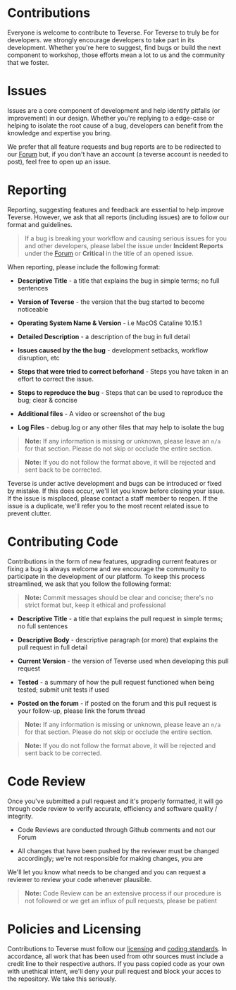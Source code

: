 # Contributions

Everyone is welcome to contribute to Teverse. For Teverse to truly be for developers. we strongly encourage developers to take part in its development. Whether you're here to suggest, find bugs or build the next component to workshop, those efforts mean a lot to us and the community that we foster. 

# Issues

Issues are a core component of development and help identify pitfalls (or improvement) in our design. Whether you're replying to a edge-case or helping to isolate the root cause of a bug, developers can benefit from the knowledge and expertise you bring. 

We prefer that all feature requests and bug reports are to be redirected to our [Forum](https://forum.teverse.com) but, if you don't have an account (a teverse account is needed to post), feel free to open up an issue. 

# Reporting

Reporting, suggesting features and feedback are essential to help improve Teverse. However, we ask that all reports (including issues) are to follow our format and guidelines. 

> If a bug is breaking your workflow and causing serious issues for you and other developers, please label the issue under **Incident Reports** under the [Forum](https://forum.teverse.com) or **Critical** in the title of an opened issue. 

When reporting, please include the following format:

* **Descriptive Title** - a title that explains the bug in simple terms; no full sentences

* **Version of Teverse** - the version that the bug started to become noticeable 

* **Operating System Name & Version** - i.e MacOS Cataline 10.15.1  

* **Detailed Description** - a description of the bug in full detail 

* **Issues caused by the the bug** - development setbacks, workflow disruption, etc 

* **Steps that were tried to correct beforhand** - Steps you have taken in an effort to correct the issue.  

* **Steps to reproduce the bug** - Steps that can be used to reproduce the bug; clear & concise 

* **Additional files** - A video or screenshot of the bug 

* **Log Files** - debug.log or any other files that may help to isolate the bug

> **Note:** If any information is missing or unknown, please leave an ``n/a`` for that section. Please do not skip or occlude the entire section. 

> **Note:** If you do not follow the format above, it will be rejected and sent back to be corrected.

Teverse is under active development and bugs can be introduced or fixed by mistake. If this does occur, we'll let you know before closing your issue. If the issue is misplaced, please contact a staff member to reopen. If the issue is a duplicate, we'll refer you to the most recent related issue to prevent clutter.

# Contributing Code

Contributions in the form of new features, upgrading current features or fixing a bug is always welcome and we encourage the community to participate in the development of our platform. To keep this process streamlined, we ask that you follow the following format:

> **Note:** Commit messages should be clear and concise; there's no strict format but, keep it ethical and professional

* **Descriptive Title** - a title that explains the pull request in simple terms; no full sentences

* **Descriptive Body** - descriptive paragraph (or more) that explains the pull request in full detail

* **Current Version** - the version of Teverse used when developing this pull request

* **Tested** - a summary of how the pull request functioned when being tested; submit unit tests if used

* **Posted on the forum** - if posted on the forum and this pull request is your follow-up, please link the forum thread

> **Note:** If any information is missing or unknown, please leave an ``n/a`` for that section. Please do not skip or occlude the entire section. 

> **Note:** If you do not follow the format above, it will be rejected and sent back to be corrected.

# Code Review

Once you've submitted a pull request and it's properly formatted, it will go through code review to verify accurate, efficiency and software quality / integrity. 

* Code Reviews are conducted through Github comments and not our Forum

* All changes that have been pushed by the reviewer must be changed accordingly; we're not responsible for making changes, you are

We'll let you know what needs to be changed and you can request a reviewer to review your code whenever plausible. 

> **Note:** Code Review can be an extensive process if our procedure is not followed or we get an influx of pull requests, please be patient

# Policies and Licensing

Contributions to Teverse must follow our [licensing](https://github.com/teverse/teverse/blob/master/LICENSE) and [coding standards](https://github.com/teverse/teverse/blob/master/TEVERSE-STYLE.md). In accordance, all work that has been used from othr sources must include a credit line to their respective authors. If you pass copied code as your own with unethical intent, we'll deny your pull request and block your acces to the repository. We take this seriously.